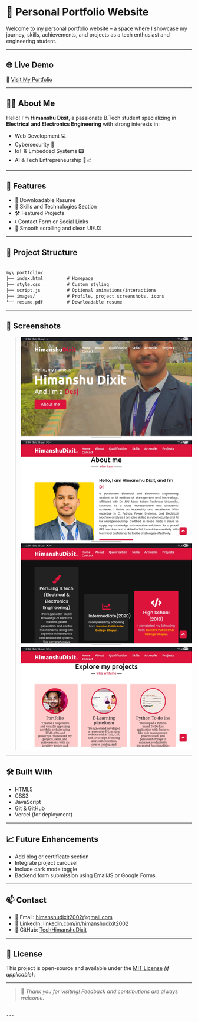 # 💼 Personal Portfolio Website

Welcome to my personal portfolio website – a space where I showcase my journey, skills, achievements, and projects as a tech enthusiast and engineering student.

---

## 🌐 Live Demo

🔗 [Visit My Portfolio](https://artist-dixit-portfolio.vercel.app/)

---

## 🧑‍💻 About Me

Hello! I'm **Himanshu Dixit**, a passionate B.Tech student specializing in **Electrical and Electronics Engineering** with strong interests in:

- Web Development 💻  
- Cybersecurity 🔐  
- IoT & Embedded Systems 📟  
- AI & Tech Entrepreneurship 🤖📈

---

## 🚀 Features

- 📄 Downloadable Resume  
- 🧠 Skills and Technologies Section  
- 🛠️ Featured Projects  
- 📞 Contact Form or Social Links  
- 💬 Smooth scrolling and clean UI/UX

---

## 📁 Project Structure

```

my\_portfolio/
├── index.html         # Homepage
├── style.css          # Custom styling
├── script.js          # Optional animations/interactions
├── images/            # Profile, project screenshots, icons
└── resume.pdf         # Downloadable resume

```

---

## 📸 Screenshots

> ![Homepage Screenshot](ss1.jpg)
> ![Homepage Screenshot](ss2.jpg)
> ![Homepage Screenshot](ss3.jpg)
> ![Homepage Screenshot](ss4.jpg)

---

## 🛠️ Built With

- HTML5  
- CSS3  
- JavaScript  
- Git & GitHub  
- Vercel (for deployment)

---

## 📈 Future Enhancements

- Add blog or certificate section  
- Integrate project carousel  
- Include dark mode toggle  
- Backend form submission using EmailJS or Google Forms

---

## 📫 Contact

- 📧 Email: [himanshudixit2002@gmail.com](mailto:himanshudixit2002@gmail.com)  
- 💼 LinkedIn: [linkedin.com/in/himanshudixit2002](https://linkedin.com/in/himanshudixit2002)  
- 🐙 GitHub: [TechHimanshuDixit](https://github.com/TechHimanshuDixit)

---

## 📝 License

This project is open-source and available under the [MIT License](LICENSE) *(if applicable)*.

---

> 🌟 *Thank you for visiting! Feedback and contributions are always welcome.*
```

---
